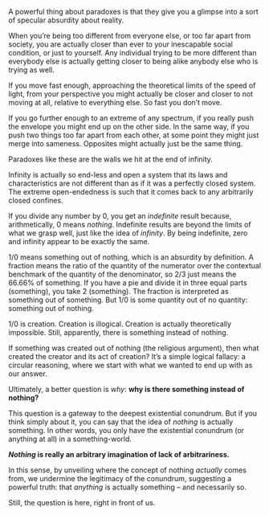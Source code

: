 A powerful thing about paradoxes is that they give you a glimpse into a sort of specular absurdity about reality.

When you’re being too different from everyone else, or too far apart from society, you are actually closer than ever to your inescapable social condition, or just to yourself.
Any individual trying to be more different than everybody else is actually getting closer to being alike anybody else who is trying as well.

If you move fast enough, approaching the theoretical limits of the speed of light, from your perspective you might actually be closer and closer to not moving at all, relative to everything else.
So fast you don’t move.

If you go further enough to an extreme of any spectrum, if you really push the envelope you might end up on the other side.
In the same way, if you push two things too far apart from each other, at some point they might just merge into sameness.
Opposites might actually just be the same thing.

Paradoxes like these are the walls we hit at the end of infinity.

Infinity is actually so end-less and open a system that its laws and characteristics are not different than as if it was a perfectly closed system.
The extreme open-endedness is such that it comes back to any arbitrarily closed confines.

If you divide any number by 0, you get an *indefinite* result because, arithmetically, 0 means *nothing*.
Indefinite results are beyond the limits of what we grasp well, just like the idea of *infinity*.
By being indefinite, zero and infinity appear to be exactly the same.

1/0 means something out of nothing, which is an absurdity by definition.
A fraction means the ratio of the quantity of the numerator over the contextual benchmark of the quantity of the denominator, so 2/3 just means the 66.66% of something.
If you have a pie and divide it in three equal parts (something), you take 2 (something).
The fraction is interpreted as something out of something. But 1/0 is some quantity out of no quantity: something out of nothing.

1/0 is creation.
Creation is illogical.
Creation is actually theoretically impossible.
Still, apparently, there is something instead of nothing.

If something was created out of nothing (the religious argument), then what created the creator and its act of creation?
It’s a simple logical fallacy: a circular reasoning, where we start with what we wanted to end up with as our answer.

Ultimately, a better question is *why*: **why is there something instead of nothing?**

This question is a gateway to the deepest existential conundrum.
But if you think simply about it, you can say that the idea of *nothing* is actually something.
In other words, you only have the existential conundrum (or anything at all) in a something-world.

***Nothing* is really an arbitrary imagination of lack of arbitrariness.**

In this sense, by unveiling where the concept of nothing *actually* comes from, we undermine the legitimacy of the conundrum, suggesting a powerful truth: that *anything* is actually something – and necessarily so.

Still, the question is here, right in front of us.
